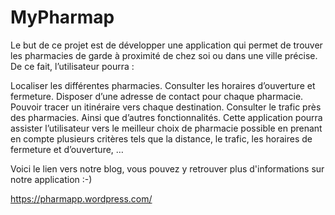 # MyPharmap

Le but de ce projet est de développer une application qui permet de trouver les pharmacies de garde à proximité de chez soi ou dans une ville précise. De ce fait, l’utilisateur pourra :

Localiser les différentes pharmacies.
Consulter les horaires d’ouverture et fermeture.
Disposer d’une adresse de contact pour chaque pharmacie.
Pouvoir tracer un itinéraire vers chaque destination.
Consulter le trafic près des pharmacies.
Ainsi que d’autres fonctionnalités.
Cette application pourra assister l’utilisateur vers le meilleur choix de pharmacie possible en prenant en compte plusieurs critères tels que la distance, le trafic, les horaires de fermeture et d’ouverture, …

Voici le lien vers notre blog, vous pouvez y retrouver plus d'informations sur notre application :-)

https://pharmapp.wordpress.com/
